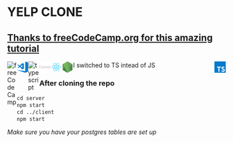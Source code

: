 # YELP CLONE


## [Thanks to freeCodeCamp.org for this amazing tutorial](https://www.youtube.com/watch?v=J01rYl9T3BU&t=19489s)
 <img align="left" alt="freeCodeCamp" width="22px" src="https://cdn.jsdelivr.net/npm/simple-icons@v3/icons/youtube.svg" />
 I switched to TS intead of JS 
 <img align="left" alt="typescript" width="26px" src="https://raw.githubusercontent.com/github/explore/80688e429a7d4ef2fca1e82350fe8e3517d3494d/topics/visual-studio-code/visual-studio-code.png" /> <img align="left" alt="typescript" width="26px" src="https://wiki.postgresql.org/images/3/30/PostgreSQL_logo.3colors.120x120.png" />  <img align="left" alt="typescript" width="26px" src="https://raw.githubusercontent.com/github/explore/80688e429a7d4ef2fca1e82350fe8e3517d3494d/topics/express/express.png" /><img align="left" alt="React" width="26px" src="https://raw.githubusercontent.com/github/explore/80688e429a7d4ef2fca1e82350fe8e3517d3494d/topics/react/react.png" /><img align="left" alt="Node.js" width="26px" src="https://raw.githubusercontent.com/github/explore/80688e429a7d4ef2fca1e82350fe8e3517d3494d/topics/nodejs/nodejs.png" /><img align="right" alt="typescript" width="26px" src="https://raw.githubusercontent.com/github/explore/80688e429a7d4ef2fca1e82350fe8e3517d3494d/topics/typescript/typescript.png" />  
  

### After cloning the repo  

``` 
cd server 
npm start
cd ../client
npm start
```
*Make sure you have your postgres tables are set up*
 


